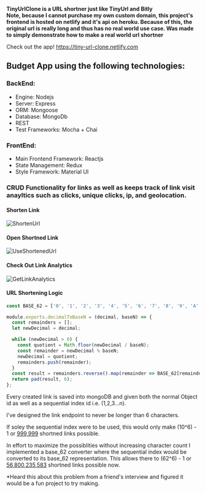 **TinyUrlClone is a URL shortner just like TinyUrl and Bitly**  
**Note, because I cannot purchase my own custom domain, this project's frontend is hosted on netlify and it's api on heroku. Because of this, the original url is really long and thus has no real world use case. Was made to simply demonstrate how to make a real world url shortner**

Check out the app! https://tiny-url-clone.netlify.com

## Budget App using the following technologies:

### BackEnd: 

- Engine: Nodejs
- Server:  Express
- ORM: Mongoose
- Database: MongoDb
- REST
- Test Frameworks: Mocha + Chai

### FrontEnd: 

- Main Frontend Framework: Reactjs
- State Management: Redux
- Style Framework: Material UI


### CRUD Functionality for links as well as keeps track of link visit anayltics such as clicks, unique clicks, ip, and geolocation.

#### Shorten Link
![ShortenUrl](https://user-images.githubusercontent.com/20826907/63155035-b275b880-bfc6-11e9-8df8-5b07e69e7a81.gif)

#### Open Shortned Link
![UseShortenedUrl](https://user-images.githubusercontent.com/20826907/63155036-b275b880-bfc6-11e9-8a34-e2d01164a3e7.gif)

#### Check Out Link Analytics
![GetLinkAnalytics](https://user-images.githubusercontent.com/20826907/63155037-b275b880-bfc6-11e9-9da8-dbdbe5858516.gif)

#### URL Shortening Logic

```javascript
const BASE_62 = ['0', '1', '2', '3', '4', '5', '6', '7', '8', '9', 'A', 'B', 'C', 'D', 'E', 'F', 'G', 'H', 'I', 'J', 'K', 'L', 'M', 'N', 'O', 'P', 'Q', 'R', 'S', 'T', 'U', 'V', 'W', 'X', 'Y', 'Z', 'a', 'b', 'c', 'd', 'e', 'f', 'g', 'h', 'i', 'j', 'k', 'l', 'm', 'n', 'o', 'p', 'q', 'r', 's', 't', 'u', 'v', 'w', 'x', 'y', 'z'];

module.exports.decimalToBaseN = (decimal, baseN) => {
  const remainders = [];
  let newDecimal = decimal;

  while (newDecimal > 0) {
    const quotient = Math.floor(newDecimal / baseN);
    const remainder = newDecimal % baseN;
    newDecimal = quotient;
    remainders.push(remainder);
  }
  const result = remainders.reverse().map(remainder => BASE_62[remainder]).join('');
  return pad(result, 6);
};
```

Every created link is saved into mongoDB and given both the normal Object id as well as a sequential index id i.e. (1,2,3…n). 

I've designed the link endpoint to never be longer than 6 characters. 

If soley the sequential index were to be used, this would only make (10^6) - 1 or <u>999,999</u> shortned links possible. 

In effort to maximize the possiblities without increasing character count I implemented a base_62 converter where the sequential index would be converted to its base_62 representation. This allows there to (62^6) - 1 or <u>56,800,235,583</u> shortned links possible now. 

*Heard this about this problem from a friend's interview and figured it would be a fun project to try making.